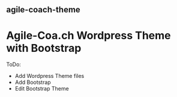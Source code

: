 ## agile-coach-theme
# Agile-Coa.ch Wordpress Theme with Bootstrap

ToDo:

- Add Wordpress Theme files
- Add Bootstrap
- Edit Bootstrap Theme
